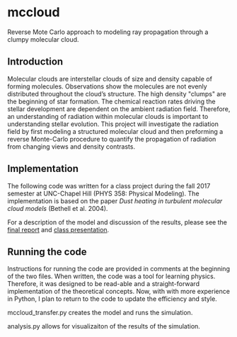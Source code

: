 # mccloud
Reverse Mote Carlo approach to modeling ray propagation through a clumpy molecular cloud.

## Introduction
Molecular clouds are interstellar clouds of size and density capable of forming molecules. Observations show the molecules are not evenly distributed throughout the cloud’s structure. The high density "clumps" are the beginning of star formation. The chemical reaction rates driving the stellar development are dependent on the ambient radiation field. Therefore, an understanding of radiation within molecular clouds is important to understanding stellar evolution. This project will investigate the radiation field by first modeling a structured molecular cloud and then preforming a reverse Monte-Carlo procedure to quantify the propagation of radiation from changing views and density contrasts.

## Implementation
The following code was written for a class project during the fall 2017 semester at UNC-Chapel Hill (PHYS 358: Physical Modeling). The implementation is based on the paper *Dust heating in turbulent molecular cloud models* (Bethell et al. 2004).

For a description of the model and discussion of the results, please see the [final report](https://github.com/Ryan-A-Armstrong/mccloud/blob/master/FINALMCpaper.pdf) and [class presentation](https://github.com/Ryan-A-Armstrong/mccloud/blob/master/MCCloudPresentation.pdf).

## Running the code
Instructions for running the code are provided in comments at the beginning of the two files. When written, the code was a tool for learning physics. Therefore, it was designed to be read-able and a straight-forward implementation of the theoretical concepts. Now, with with more experience in Python, I plan to return to the code to update the efficiency and style. 

mccloud_transfer.py creates the model and runs the simulation. 

analysis.py allows for visualizaiton of the results of the simulation. 
